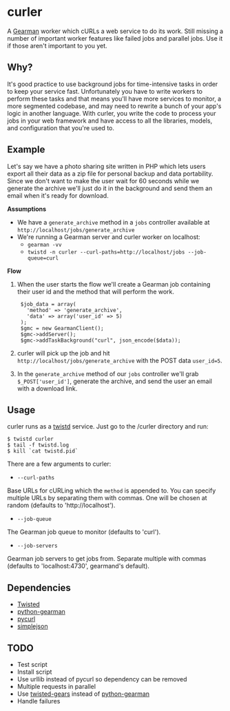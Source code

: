 curler
=======

A [Gearman][gm] worker which cURLs a web service to do its work. Still missing a number of important worker features like failed jobs and parallel jobs. Use it if those aren't important to you yet.

Why?
----
It's good practice to use background jobs for time-intensive tasks in order to keep your service fast. Unfortunately you have to write workers to perform these tasks and that means you'll have more services to monitor, a more segmented codebase, and may need to rewrite a bunch of your app's logic in another language. With curler, you write the code to process your jobs in your web framework and have access to all the libraries, models, and configuration that you're used to.

Example
-------
Let's say we have a photo sharing site written in PHP which lets users export all their data as a zip file for personal backup and data portability. Since we don't want to make the user wait for 60 seconds while we generate the archive we'll just do it in the background and send them an email when it's ready for download.

**Assumptions**

 * We have a `generate_archive` method in a `jobs` controller available at `http://localhost/jobs/generate_archive`
 * We're running a Gearman server and curler worker on localhost:
   * `gearman -vv`
   * `twistd -n curler --curl-paths=http://localhost/jobs --job-queue=curl`

**Flow**

1. When the user starts the flow we'll create a Gearman job containing their user id and the method that will perform the work.

        $job_data = array(
          'method' => 'generate_archive',
          'data' => array('user_id' => 5)
        );
        $gmc = new GearmanClient();
        $gmc->addServer();
        $gmc->addTaskBackground("curl", json_encode($data));

1. curler will pick up the job and hit `http://localhost/jobs/generate_archive` with the POST data `user_id=5`.

1. In the `generate_archive` method of our `jobs` controller we'll grab `$_POST['user_id']`, generate the archive, and send the user an email with a download link.

Usage
-------
curler runs as a [twistd](http://linux.die.net/man/1/twistd) service. Just go to the /curler directory and run:

    $ twistd curler
    $ tail -f twistd.log
    $ kill `cat twistd.pid`

There are a few arguments to curler:

 * `--curl-paths`

 Base URLs for cURLing which the `method` is appended to. You can specify multiple URLs by separating them with commas. One will be chosen at random (defaults to 'http://localhost').

 * `--job-queue`

 The Gearman job queue to monitor (defaults to 'curl').

 * `--job-servers`

 Gearman job servers to get jobs from. Separate multiple with commas (defaults to 'localhost:4730', gearmand's default).

Dependencies
-------------
 * [Twisted](http://twistedmatrix.com/trac/)
 * [python-gearman](http://github.com/samuel/python-gearman)
 * [pycurl](http://pycurl.sourceforge.net/)
 * [simplejson](http://code.google.com/p/simplejson/)

TODO
----
 * Test script
 * Install script
 * Use urllib instead of pycurl so dependency can be removed
 * Multiple requests in parallel
 * Use [twisted-gears](http://github.com/dustin/twisted-gears) instead of [python-gearman](http://github.com/samuel/python-gearman)
 * Handle failures
 
[gm]: http://gearman.org
[gm-why]: http://highscalability.com/product-gearman-open-source-message-queuing-system
